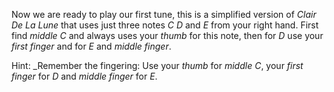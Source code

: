 Now we are ready to play our first tune, this is a simplified version of *Clair De La Lune*
that uses just three notes *C D* and *E* from your right hand.
First find *middle C* and always uses your *thumb* for this note,
then for *D* use your *first finger* and for *E* and *middle finger*.


Hint: _Remember the fingering: Use your *thumb* for *middle C*, your *first finger* for *D*
and *middle finger* for *E*.
